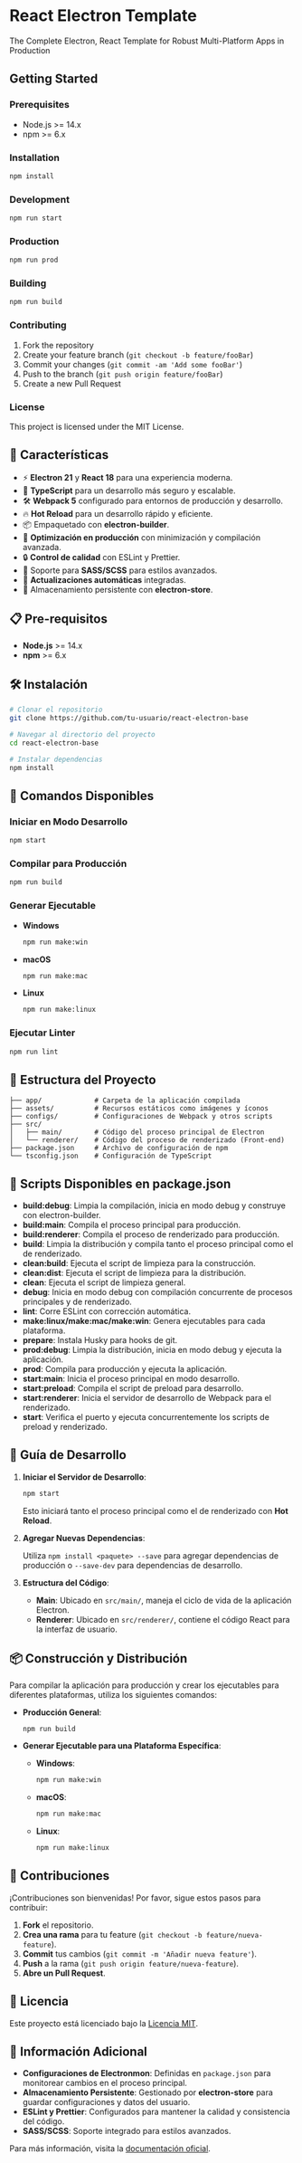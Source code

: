 # React Electron Template

The Complete Electron, React Template for Robust Multi-Platform Apps in Production

## Getting Started

### Prerequisites

- Node.js >= 14.x
- npm >= 6.x

### Installation

```bash
npm install
```

### Development

```bash
npm run start
```

### Production

```bash
npm run prod
```

### Building

```bash
npm run build
```

### Contributing

1. Fork the repository
2. Create your feature branch (`git checkout -b feature/fooBar`)
3. Commit your changes (`git commit -am 'Add some fooBar'`)
4. Push to the branch (`git push origin feature/fooBar`)
5. Create a new Pull Request

### License

This project is licensed under the MIT License.

## 🚀 Características

- ⚡️ **Electron 21** y **React 18** para una experiencia moderna.
- 💪 **TypeScript** para un desarrollo más seguro y escalable.
- 🛠 **Webpack 5** configurado para entornos de producción y desarrollo.
- 🔥 **Hot Reload** para un desarrollo rápido y eficiente.
- 📦 Empaquetado con **electron-builder**.
- 🎯 **Optimización en producción** con minimización y compilación avanzada.
- 🔒 **Control de calidad** con ESLint y Prettier.
- 🎨 Soporte para **SASS/SCSS** para estilos avanzados.
- 🔄 **Actualizaciones automáticas** integradas.
- 💾 Almacenamiento persistente con **electron-store**.

## 📋 Pre-requisitos

- **Node.js** >= 14.x
- **npm** >= 6.x

## 🛠️ Instalación

```bash
# Clonar el repositorio
git clone https://github.com/tu-usuario/react-electron-base

# Navegar al directorio del proyecto
cd react-electron-base

# Instalar dependencias
npm install
```

## 🚀 Comandos Disponibles

### Iniciar en Modo Desarrollo

```bash
npm start
```

### Compilar para Producción

```bash
npm run build
```

### Generar Ejecutable

- **Windows**

  ```bash
  npm run make:win
  ```

- **macOS**

  ```bash
  npm run make:mac
  ```

- **Linux**

  ```bash
  npm run make:linux
  ```

### Ejecutar Linter

```bash
npm run lint
```

## 📁 Estructura del Proyecto

```
├── app/             # Carpeta de la aplicación compilada
├── assets/          # Recursos estáticos como imágenes y íconos
├── configs/         # Configuraciones de Webpack y otros scripts
├── src/
│   ├── main/        # Código del proceso principal de Electron
│   └── renderer/    # Código del proceso de renderizado (Front-end)
├── package.json     # Archivo de configuración de npm
└── tsconfig.json    # Configuración de TypeScript
```

## 🧰 Scripts Disponibles en package.json

- **build:debug**: Limpia la compilación, inicia en modo debug y construye con electron-builder.
- **build:main**: Compila el proceso principal para producción.
- **build:renderer**: Compila el proceso de renderizado para producción.
- **build**: Limpia la distribución y compila tanto el proceso principal como el de renderizado.
- **clean:build**: Ejecuta el script de limpieza para la construcción.
- **clean:dist**: Ejecuta el script de limpieza para la distribución.
- **clean**: Ejecuta el script de limpieza general.
- **debug**: Inicia en modo debug con compilación concurrente de procesos principales y de renderizado.
- **lint**: Corre ESLint con corrección automática.
- **make:linux/make:mac/make:win**: Genera ejecutables para cada plataforma.
- **prepare**: Instala Husky para hooks de git.
- **prod:debug**: Limpia la distribución, inicia en modo debug y ejecuta la aplicación.
- **prod**: Compila para producción y ejecuta la aplicación.
- **start:main**: Inicia el proceso principal en modo desarrollo.
- **start:preload**: Compila el script de preload para desarrollo.
- **start:renderer**: Inicia el servidor de desarrollo de Webpack para el renderizado.
- **start**: Verifica el puerto y ejecuta concurrentemente los scripts de preload y renderizado.

## 📖 Guía de Desarrollo

1. **Iniciar el Servidor de Desarrollo**:

   ```bash
   npm start
   ```

   Esto iniciará tanto el proceso principal como el de renderizado con **Hot Reload**.

2. **Agregar Nuevas Dependencias**:

   Utiliza `npm install <paquete> --save` para agregar dependencias de producción o `--save-dev` para dependencias de desarrollo.

3. **Estructura del Código**:

   - **Main**: Ubicado en `src/main/`, maneja el ciclo de vida de la aplicación Electron.
   - **Renderer**: Ubicado en `src/renderer/`, contiene el código React para la interfaz de usuario.

## 📦 Construcción y Distribución

Para compilar la aplicación para producción y crear los ejecutables para diferentes plataformas, utiliza los siguientes comandos:

- **Producción General**:

  ```bash
  npm run build
  ```

- **Generar Ejecutable para una Plataforma Específica**:

  - **Windows**:

    ```bash
    npm run make:win
    ```

  - **macOS**:

    ```bash
    npm run make:mac
    ```

  - **Linux**:

    ```bash
    npm run make:linux
    ```

## 🤝 Contribuciones

¡Contribuciones son bienvenidas! Por favor, sigue estos pasos para contribuir:

1. **Fork** el repositorio.
2. **Crea una rama** para tu feature (`git checkout -b feature/nueva-feature`).
3. **Commit** tus cambios (`git commit -m 'Añadir nueva feature'`).
4. **Push** a la rama (`git push origin feature/nueva-feature`).
5. **Abre un Pull Request**.

## 📄 Licencia

Este proyecto está licenciado bajo la [Licencia MIT](./LICENSE).

## 📝 Información Adicional

- **Configuraciones de Electronmon**: Definidas en `package.json` para monitorear cambios en el proceso principal.
- **Almacenamiento Persistente**: Gestionado por **electron-store** para guardar configuraciones y datos del usuario.
- **ESLint y Prettier**: Configurados para mantener la calidad y consistencia del código.
- **SASS/SCSS**: Soporte integrado para estilos avanzados.

Para más información, visita la [documentación oficial](https://www.electronjs.org/docs).
